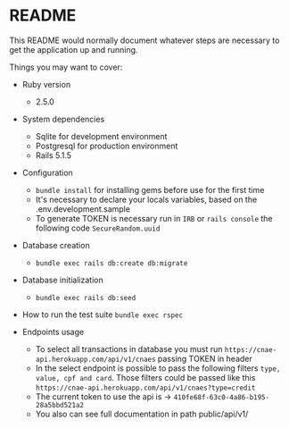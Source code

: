 # README

This README would normally document whatever steps are necessary to get the
application up and running.

Things you may want to cover:

* Ruby version
  - 2.5.0

* System dependencies
  - Sqlite for development environment
  - Postgresql for production environment
  - Rails 5.1.5

* Configuration
  - `bundle install` for installing gems before use for the first time
  - It's necessary to declare your locals variables, based on the .env.development.sample
  - To generate TOKEN is necessary run in `IRB` or `rails console` the following code ```SecureRandom.uuid```

* Database creation
  - ```bundle exec rails db:create db:migrate```

* Database initialization
  - `bundle exec rails db:seed`
* How to run the test suite
  `bundle exec rspec`

* Endpoints usage
  - To select all transactions in database you must run `https://cnae-api.herokuapp.com/api/v1/cnaes` passing TOKEN in header
  - In the select endpoint is possible to pass the following filters `type, value, cpf and card`. Those filters could be passed like this `https://cnae-api.herokuapp.com/api/v1/cnaes?type=credit`
  - The current token to use the api is -> `410fe68f-63c0-4a86-b195-28a5bbd521a2`
  - You also can see full documentation in path public/api/v1/
